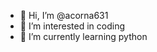 - 👋 Hi, I’m @acorna631
- 👀 I’m interested in coding
- 🌱 I’m currently learning python

<!---
acorna631/acorna631 is a ✨ special ✨ repository because its `README.md` (this file) appears on your GitHub profile.
You can click the Preview link to take a look at your changes.
--->
